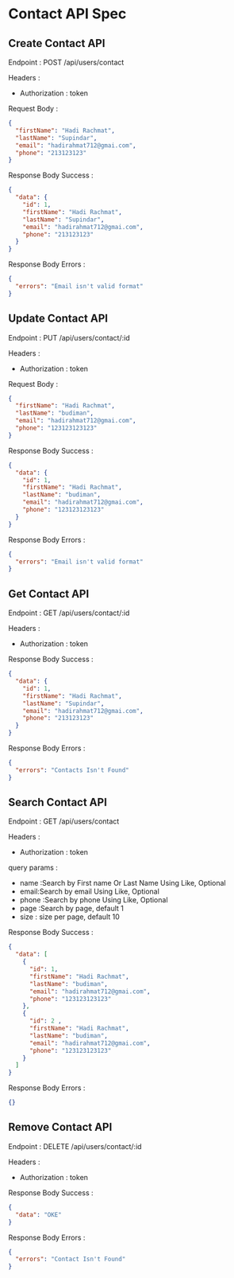 # Contact API Spec

## Create Contact API

Endpoint : POST /api/users/contact

Headers :

- Authorization : token

Request Body :

```json
{
  "firstName": "Hadi Rachmat",
  "lastName": "Supindar",
  "email": "hadirahmat712@gmai.com",
  "phone": "213123123"
}
```

Response Body Success :

```json
{
  "data": {
    "id": 1,
    "firstName": "Hadi Rachmat",
    "lastName": "Supindar",
    "email": "hadirahmat712@gmai.com",
    "phone": "213123123"
  }
}
```

Response Body Errors :

```json
{
  "errors": "Email isn't valid format"
}
```

## Update Contact API

Endpoint : PUT /api/users/contact/:id

Headers :

- Authorization : token

Request Body :

```json
{
  "firstName": "Hadi Rachmat",
  "lastName": "budiman",
  "email": "hadirahmat712@gmai.com",
  "phone": "123123123123"
}
```

Response Body Success :

```json
{
  "data": {
    "id": 1,
    "firstName": "Hadi Rachmat",
    "lastName": "budiman",
    "email": "hadirahmat712@gmai.com",
    "phone": "123123123123"
  }
}
```

Response Body Errors :

```json
{
  "errors": "Email isn't valid format"
}
```

## Get Contact API

Endpoint : GET /api/users/contact/:id

Headers :

- Authorization : token

Response Body Success :

```json
{
  "data": {
    "id": 1,
    "firstName": "Hadi Rachmat",
    "lastName": "Supindar",
    "email": "hadirahmat712@gmai.com",
    "phone": "213123123"
  }
}
```

Response Body Errors :

```json
{
  "errors": "Contacts Isn't Found"
}
```

## Search Contact API

Endpoint : GET /api/users/contact

Headers :

- Authorization : token

query params :

- name :Search by First name Or Last Name Using Like, Optional
- email:Search by email Using Like, Optional
- phone :Search by phone Using Like, Optional
- page :Search by page, default 1
- size : size per page, default 10

Response Body Success :

```json
{
  "data": [
    {
      "id": 1,
      "firstName": "Hadi Rachmat",
      "lastName": "budiman",
      "email": "hadirahmat712@gmai.com",
      "phone": "123123123123"
    },
    {
      "id": 2 ,
      "firstName": "Hadi Rachmat",
      "lastName": "budiman",
      "email": "hadirahmat712@gmai.com",
      "phone": "123123123123"
    }
  ]
}
```

Response Body Errors :

```json
{}
```

## Remove Contact API

Endpoint : DELETE /api/users/contact/:id

Headers :

- Authorization : token

Response Body Success :

```json
{
  "data": "OKE"
}
```

Response Body Errors :

```json
{
  "errors": "Contact Isn't Found"
}
```
